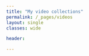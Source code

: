 ```yaml
---
title: "My video collections"
permalink: /_pages/videos
layout: single
classes: wide

header:

---
```

